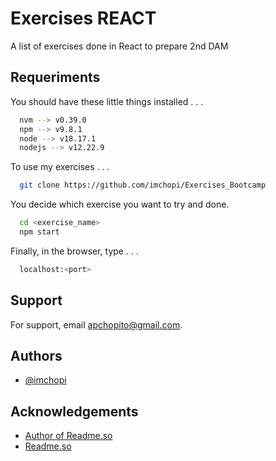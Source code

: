
# Exercises REACT

A list of exercises done in React to prepare 2nd DAM

## Requeriments

You should have these little things installed . . . 

```bash
  nvm --> v0.39.0
  npm --> v9.8.1
  node --> v18.17.1
  nodejs --> v12.22.9 
```

To use my exercises . . .

```bash
  git clone https://github.com/imchopi/Exercises_Bootcamp
```

You decide which exercise you want to try and done.
```bash
  cd <exercise_name>
  npm start
```

Finally, in the browser, type . . .
```bash
  localhost:<port>
```
    
## Support

For support, email apchopito@gmail.com.
## Authors

- [@imchopi](https://www.github.com/imchopi)
## Acknowledgements

 - [Author of Readme.so](https://github.com/octokatherine)
  - [Readme.so](https://readme.so/)